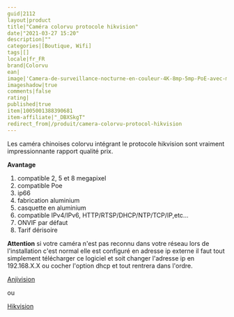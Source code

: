 ```yaml
---
guid|2112
layout|product 
title|"Caméra colorvu protocole hikvision"
date|"2021-03-27 15:20"
description|""
categories|[Boutique, Wifi]
tags|[]
locale|fr_FR
brand|Colorvu
ean|
image|'Camera-de-surveillance-nocturne-en-couleur-4K-8mp-5mp-PoE-avec-microphone-integre-protocole.jpg'
imageshadow|true
comments|false
rating| 
published|true
item|1005001388390681
item-affiliate|"_DBXSkgT"
redirect_from|/produit/camera-colorvu-protocol-hikvision
---
```


Les caméra chinoises colorvu intégrant le protocole hikvision sont vraiment impressionnante rapport qualité prix.

**Avantage**

1. compatible 2, 5 et 8 megapixel
2. compatible Poe
3. ip66
4. fabrication aluminium
5. casquette en aluminium
6. compatible IPv4/IPv6, HTTP/RTSP/DHCP/NTP/TCP/IP,etc...
7. ONVIF par défaut
8. Tarif dérisoire

**Attention** si votre caméra n'est pas reconnu dans votre réseau lors de l'installation c'est normal elle est configuré en adresse ip externe il faut tout simplement télécharger ce logiciel et soit changer l'adresse ip en 192.168.X.X ou cocher l'option dhcp et tout rentrera dans l'ordre.

[Anjivision](http://www.anjvision.com:8021/client/AjDevTools_V5.2.1_20210108.exe?spm=a2g0o.detail.1000023.1.1f732005MpJi1a&file=AjDevTools_V5.2.1_20210108.exe)

ou

[Hikvision](https://www.hikvision.com/content/dam/hikvision/en/support/download/tools/sadp/for-windows/v3-0-2-4/firmware/SADP-Tool-for-Window.zip?spm=a2g0o.detail.1000023.2.1f732005MpJi1a&file=SADP-Tool-for-Window.zip)


